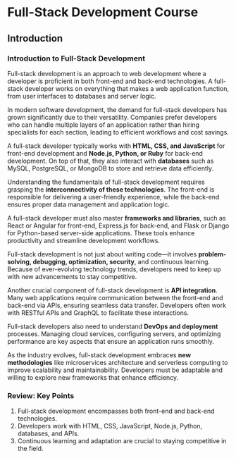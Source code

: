 # Full-Stack Development Course

## Introduction

### Introduction to Full-Stack Development

Full-stack development is an approach to web development where a developer is proficient in both front-end and back-end technologies. A full-stack developer works on everything that makes a web application function, from user interfaces to databases and server logic.

In modern software development, the demand for full-stack developers has grown significantly due to their versatility. Companies prefer developers who can handle multiple layers of an application rather than hiring specialists for each section, leading to efficient workflows and cost savings.

A full-stack developer typically works with **HTML, CSS, and JavaScript** for front-end development and **Node.js, Python, or Ruby** for back-end development. On top of that, they also interact with **databases** such as MySQL, PostgreSQL, or MongoDB to store and retrieve data efficiently.

Understanding the fundamentals of full-stack development requires grasping the **interconnectivity of these technologies**. The front-end is responsible for delivering a user-friendly experience, while the back-end ensures proper data management and application logic.

A full-stack developer must also master **frameworks and libraries**, such as React or Angular for front-end, Express.js for back-end, and Flask or Django for Python-based server-side applications. These tools enhance productivity and streamline development workflows.

Full-stack development is not just about writing code—it involves **problem-solving, debugging, optimization, security**, and continuous learning. Because of ever-evolving technology trends, developers need to keep up with new advancements to stay competitive.

Another crucial component of full-stack development is **API integration**. Many web applications require communication between the front-end and back-end via APIs, ensuring seamless data transfer. Developers often work with RESTful APIs and GraphQL to facilitate these interactions.

Full-stack developers also need to understand **DevOps and deployment** processes. Managing cloud services, configuring servers, and optimizing performance are key aspects that ensure an application runs smoothly.

As the industry evolves, full-stack development embraces **new methodologies** like microservices architecture and serverless computing to improve scalability and maintainability. Developers must be adaptable and willing to explore new frameworks that enhance efficiency.

### Review: Key Points
1. Full-stack development encompasses both front-end and back-end technologies.
2. Developers work with HTML, CSS, JavaScript, Node.js, Python, databases, and APIs.
3. Continuous learning and adaptation are crucial to staying competitive in the field.
